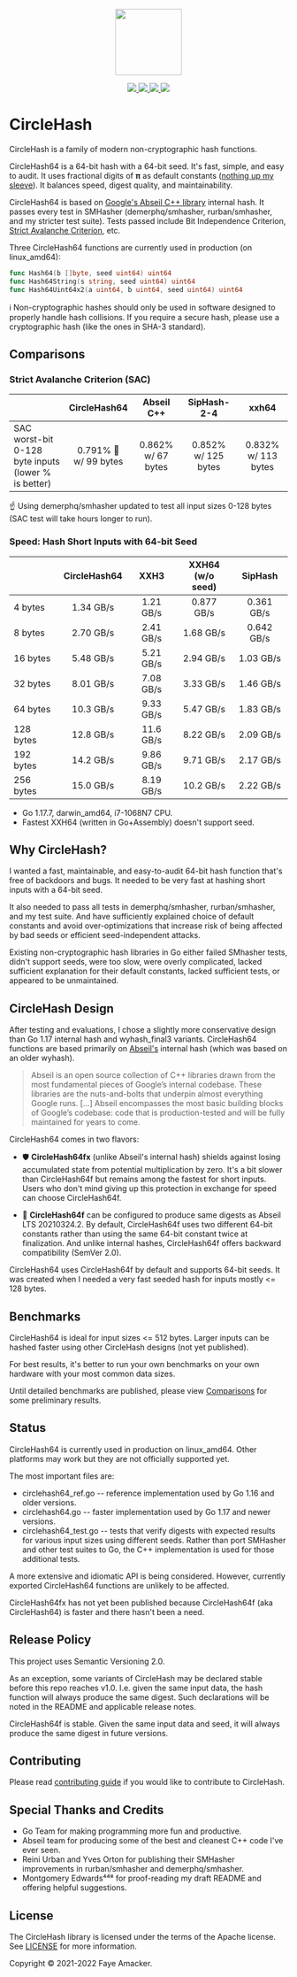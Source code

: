 <p align="center">
  <img height="120" src="https://user-images.githubusercontent.com/33205765/158502446-f96d007e-2b58-46af-88a0-895a475af958.png" />
<p/>

<p align="center">
  <a href="https://github.com/fxamacker/circlehash/actions?query=workflow%3ACI">
    <img src="https://github.com/fxamacker/circlehash/workflows/CI/badge.svg" />
  </a>
  <a href="https://github.com/fxamacker/circlehash/actions?query=workflow%3Alinters">
    <img src="https://github.com/fxamacker/circlehash/workflows/linters/badge.svg" />
  </a> 
  <a href="https://github.com/fxamacker/circlehash/actions/workflows/codeql-analysis.yml">
    <img src="https://github.com/fxamacker/circlehash/actions/workflows/codeql-analysis.yml/badge.svg" />
  </a>
  <a href="https://github.com/fxamacker/circlehash/actions?query=workflow%3A%22cover+100%25%22">
    <img src="https://github.com/fxamacker/circlehash/workflows/cover%20100%25/badge.svg" />
  </a>
</p>

# CircleHash

CircleHash is a family of modern non-cryptographic hash functions.

CircleHash64 is a 64-bit hash with a 64-bit seed.  It's fast, simple, and easy to audit.  It uses fractional digits of **π** as default constants ([nothing up my sleeve](https://en.wikipedia.org/wiki/Nothing-up-my-sleeve_number)).  It balances speed, digest quality, and maintainability.

CircleHash64 is based on [Google's Abseil C++ library](https://abseil.io/about/) internal hash.  It passes every test in SMHasher (demerphq/smhasher, rurban/smhasher, and my stricter test suite).  Tests passed include  Bit Independence Criterion, [Strict Avalanche Criterion](https://en.wikipedia.org/wiki/Avalanche_effect#Strict_avalanche_criterion), etc.

Three CircleHash64 functions are currently used in production (on linux_amd64):

```Go
func Hash64(b []byte, seed uint64) uint64
func Hash64String(s string, seed uint64) uint64
func Hash64Uint64x2(a uint64, b uint64, seed uint64) uint64 
```

ℹ️ Non-cryptographic hashes should only be used in software designed to properly handle hash collisions.  If you require a secure hash, please use a cryptographic hash (like the ones in SHA-3 standard).

## Comparisons

### Strict Avalanche Criterion (SAC)

|                | CircleHash64 | Abseil C++ | SipHash-2-4 | xxh64 |
| :---           | :---:         | :---:  | :---: | :---: |
| SAC worst-bit <br/> 0-128 byte inputs <br/> (lower % is better) | 0.791% 🥇 <br/> w/ 99 bytes | 0.862% <br/> w/ 67 bytes | 0.852% <br/> w/ 125 bytes | 0.832% <br/> w/ 113 bytes |

☝️ Using demerphq/smhasher updated to test all input sizes 0-128 bytes (SAC test will take hours longer to run).

### Speed: Hash Short Inputs with 64-bit Seed
|              | CircleHash64 | XXH3 | XXH64 <br/>(w/o seed) | SipHash |
|:-------------|:---:|:---:|:---:|:---:|
| 4 bytes | 1.34 GB/s | 1.21 GB/s| 0.877 GB/s | 0.361 GB/s |
| 8 bytes | 2.70 GB/s | 2.41 GB/s | 1.68 GB/s | 0.642 GB/s |
| 16 bytes | 5.48 GB/s | 5.21 GB/s | 2.94 GB/s | 1.03 GB/s |
| 32 bytes | 8.01 GB/s | 7.08 GB/s | 3.33 GB/s | 1.46 GB/s |
| 64 bytes | 10.3 GB/s | 9.33 GB/s | 5.47 GB/s | 1.83 GB/s |
| 128 bytes | 12.8 GB/s | 11.6 GB/s | 8.22 GB/s | 2.09 GB/s |
| 192 bytes | 14.2 GB/s | 9.86 GB/s | 9.71 GB/s | 2.17 GB/s |
| 256 bytes | 15.0 GB/s | 8.19 GB/s | 10.2 GB/s | 2.22 GB/s |

- Go 1.17.7, darwin_amd64, i7-1068N7 CPU.
- Fastest XXH64 (written in Go+Assembly) doesn't support seed.

## Why CircleHash?

I wanted a fast, maintainable, and easy-to-audit 64-bit hash function that's free of backdoors and bugs.  It needed to be very fast at hashing short inputs with a  64-bit seed.

It also needed to pass all tests in demerphq/smhasher, rurban/smhasher, and my test suite.  And have sufficiently explained choice of default constants and avoid over-optimizations that increase risk of being affected by bad seeds or efficient seed-independent attacks.

Existing non-cryptographic hash libraries in Go either failed SMhasher tests, didn't support seeds, were too slow, were overly complicated, lacked sufficient explanation for their default constants, lacked sufficient tests, or appeared to be unmaintained.

## CircleHash Design

After testing and evaluations, I chose a slightly more conservative design than Go 1.17 internal hash and wyhash_final3 variants.  CircleHash64 functions are based primarily on [Abseil's](https://abseil.io/about/) internal hash (which was based on an older wyhash).

> Abseil is an open source collection of C++ libraries drawn from the most fundamental pieces of Google’s internal codebase. These libraries are the nuts-and-bolts that underpin almost everything Google runs. [...] Abseil encompasses the most basic building blocks of Google’s codebase: code that is production-tested and will be fully maintained for years to come.

CircleHash64 comes in two flavors:

- 🛡️ **CircleHash64fx** (unlike Abseil's internal hash) shields against losing accumulated state from potential multiplication by zero. It's a bit slower than CircleHash64f but remains among the fastest for short inputs. Users who don't mind giving up this protection in exchange for speed can choose CircleHash64f.

- 🚀 **CircleHash64f** can be configured to produce same digests as Abseil LTS 20210324.2.  By default, CircleHash64f uses two different 64-bit constants rather than using the same 64-bit constant twice at finalization.  And unlike internal hashes, CircleHash64f offers backward compatibility (SemVer 2.0).

CircleHash64 uses CircleHash64f by default and supports 64-bit seeds.  It was created when I needed a very fast seeded hash for inputs mostly <= 128 bytes.

## Benchmarks

CircleHash64 is ideal for input sizes <= 512 bytes.  Larger inputs can be hashed faster using other CircleHash designs (not yet published).

For best results, it's better to run your own benchmarks on your own hardware with your most common data sizes.

Until detailed benchmarks are published, please view [Comparisons](README.md#Comparisons) for some preliminary results.

## Status

CircleHash64 is currently used in production on linux_amd64.  Other platforms may work but they are not officially supported yet.

The most important files are:

- circlehash64_ref.go -- reference implementation used by Go 1.16 and older versions.
- circlehash64.go -- faster implementation used by Go 1.17 and newer versions.
- circlehash64_test.go -- tests that verify digests with expected results for various input sizes using different seeds.  Rather than port SMHasher and other test suites to Go, the C++ implementation is used for those additional tests.

A more extensive and idiomatic API is being considered.  However, currently exported CircleHash64 functions are unlikely to be affected.

CircleHash64fx has not yet been published because CircleHash64f (aka CircleHash64) is faster and there hasn't been a need.

## Release Policy

This project uses Semantic Versioning 2.0.  

As an exception, some variants of CircleHash may be declared stable before this repo reaches v1.0.  I.e. given the same input data, the hash function will always produce the same digest.  Such declarations will be noted in the README and applicable release notes.

CircleHash64f is stable.  Given the same input data and seed, it will always produce the same digest in future versions.

## Contributing

Please read [contributing guide](CONTRIBUTING.md) if you would like to contribute to CircleHash.

## Special Thanks and Credits
  - Go Team for making programming more fun and productive.
  - Abseil team for producing some of the best and cleanest C++ code I've ever seen.
  - Reini Urban and Yves Orton for publishing their SMHasher improvements in rurban/smhasher and demerphq/smhasher.
  - Montgomery Edwards⁴⁴⁸ for proof-reading my draft README and offering helpful suggestions.

## License

The CircleHash library is licensed under the terms of the Apache license. See [LICENSE](LICENSE) for more information.

Copyright © 2021-2022 Faye Amacker.
